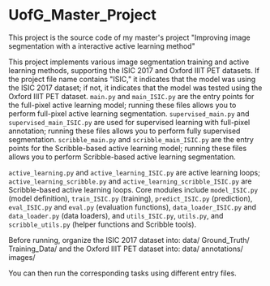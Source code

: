 # UofG_Master_Project
This project is the source code of my master's project "Improving image segmentation with a interactive active learning method"

This project implements various image segmentation training and active learning methods, supporting the ISIC 2017 and Oxford IIIT PET datasets. If the project file name contains "ISIC," it indicates that the model was  using the ISIC 2017 dataset; if not, it indicates that the model was tested using the Oxford IIIT PET dataset. `main.py` and `main_ISIC.py` are the entry points for the full-pixel active learning model; running these files allows you to perform full-pixel active learning segmentation. `supervised_main.py` and `supervised_main_ISIC.py` are used for supervised learning with full-pixel annotation; running these files allows you to perform fully supervised segmentation. `scribble_main.py` and `scribble_main_ISIC.py` are the entry points for the Scribble-based active learning model; running these files allows you to perform Scribble-based active learning segmentation. 

`active_learning.py` and `active_learning_ISIC.py` are active learning loops; `active_learning_scribble.py` and `active_learning_scribble_ISIC.py` are Scribble-based active learning loops. Core modules include `model_ISIC.py` (model definition), `train_ISIC.py` (training), `predict_ISIC.py` (prediction), `eval_ISIC.py` and `eval.py` (evaluation functions), `data_loader_ISIC.py` and `data_loader.py` (data loaders), and `utils_ISIC.py`, `utils.py`, and `scribble_utils.py` (helper functions and Scribble tools). 

Before running, organize the ISIC 2017 dataset into:
data/
Ground_Truth/
Training_Data/
and the Oxford IIIT PET dataset into:
data/
annotations/
images/

You can then run the corresponding tasks using different entry files.
